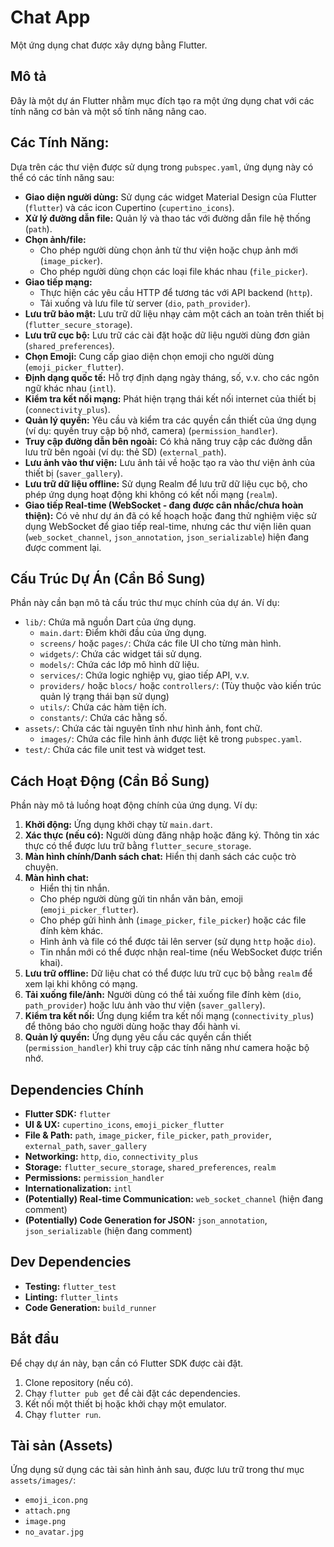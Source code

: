 # Chat App

Một ứng dụng chat được xây dựng bằng Flutter.

## Mô tả

Đây là một dự án Flutter nhằm mục đích tạo ra một ứng dụng chat với các tính năng cơ bản và một số tính năng nâng cao.

## Các Tính Năng:

Dựa trên các thư viện được sử dụng trong `pubspec.yaml`, ứng dụng này có thể có các tính năng sau:

*   **Giao diện người dùng:** Sử dụng các widget Material Design của Flutter (`flutter`) và các icon Cupertino (`cupertino_icons`).
*   **Xử lý đường dẫn file:** Quản lý và thao tác với đường dẫn file hệ thống (`path`).
*   **Chọn ảnh/file:**
    *   Cho phép người dùng chọn ảnh từ thư viện hoặc chụp ảnh mới (`image_picker`).
    *   Cho phép người dùng chọn các loại file khác nhau (`file_picker`).
*   **Giao tiếp mạng:**
    *   Thực hiện các yêu cầu HTTP để tương tác với API backend (`http`).
    *   Tải xuống và lưu file từ server (`dio`, `path_provider`).
*   **Lưu trữ bảo mật:** Lưu trữ dữ liệu nhạy cảm một cách an toàn trên thiết bị (`flutter_secure_storage`).
*   **Lưu trữ cục bộ:** Lưu trữ các cài đặt hoặc dữ liệu người dùng đơn giản (`shared_preferences`).
*   **Chọn Emoji:** Cung cấp giao diện chọn emoji cho người dùng (`emoji_picker_flutter`).
*   **Định dạng quốc tế:** Hỗ trợ định dạng ngày tháng, số, v.v. cho các ngôn ngữ khác nhau (`intl`).
*   **Kiểm tra kết nối mạng:** Phát hiện trạng thái kết nối internet của thiết bị (`connectivity_plus`).
*   **Quản lý quyền:** Yêu cầu và kiểm tra các quyền cần thiết của ứng dụng (ví dụ: quyền truy cập bộ nhớ, camera) (`permission_handler`).
*   **Truy cập đường dẫn bên ngoài:** Có khả năng truy cập các đường dẫn lưu trữ bên ngoài (ví dụ: thẻ SD) (`external_path`).
*   **Lưu ảnh vào thư viện:** Lưu ảnh tải về hoặc tạo ra vào thư viện ảnh của thiết bị (`saver_gallery`).
*   **Lưu trữ dữ liệu offline:** Sử dụng Realm để lưu trữ dữ liệu cục bộ, cho phép ứng dụng hoạt động khi không có kết nối mạng (`realm`).
*   **Giao tiếp Real-time (WebSocket - đang được cân nhắc/chưa hoàn thiện):** Có vẻ như dự án đã có kế hoạch hoặc đang thử nghiệm việc sử dụng WebSocket để giao tiếp real-time, nhưng các thư viện liên quan (`web_socket_channel`, `json_annotation`, `json_serializable`) hiện đang được comment lại.

## Cấu Trúc Dự Án (Cần Bổ Sung)

Phần này cần bạn mô tả cấu trúc thư mục chính của dự án. Ví dụ:

*   `lib/`: Chứa mã nguồn Dart của ứng dụng.
    *   `main.dart`: Điểm khởi đầu của ứng dụng.
    *   `screens/` hoặc `pages/`: Chứa các file UI cho từng màn hình.
    *   `widgets/`: Chứa các widget tái sử dụng.
    *   `models/`: Chứa các lớp mô hình dữ liệu.
    *   `services/`: Chứa logic nghiệp vụ, giao tiếp API, v.v.
    *   `providers/` hoặc `blocs/` hoặc `controllers/`: (Tùy thuộc vào kiến trúc quản lý trạng thái bạn sử dụng)
    *   `utils/`: Chứa các hàm tiện ích.
    *   `constants/`: Chứa các hằng số.
*   `assets/`: Chứa các tài nguyên tĩnh như hình ảnh, font chữ.
    *   `images/`: Chứa các file hình ảnh được liệt kê trong `pubspec.yaml`.
*   `test/`: Chứa các file unit test và widget test.

## Cách Hoạt Động (Cần Bổ Sung)

Phần này mô tả luồng hoạt động chính của ứng dụng. Ví dụ:

1.  **Khởi động:** Ứng dụng khởi chạy từ `main.dart`.
2.  **Xác thực (nếu có):** Người dùng đăng nhập hoặc đăng ký. Thông tin xác thực có thể được lưu trữ bằng `flutter_secure_storage`.
3.  **Màn hình chính/Danh sách chat:** Hiển thị danh sách các cuộc trò chuyện.
4.  **Màn hình chat:**
    *   Hiển thị tin nhắn.
    *   Cho phép người dùng gửi tin nhắn văn bản, emoji (`emoji_picker_flutter`).
    *   Cho phép gửi hình ảnh (`image_picker`, `file_picker`) hoặc các file đính kèm khác.
    *   Hình ảnh và file có thể được tải lên server (sử dụng `http` hoặc `dio`).
    *   Tin nhắn mới có thể được nhận real-time (nếu WebSocket được triển khai).
5.  **Lưu trữ offline:** Dữ liệu chat có thể được lưu trữ cục bộ bằng `realm` để xem lại khi không có mạng.
6.  **Tải xuống file/ảnh:** Người dùng có thể tải xuống file đính kèm (`dio`, `path_provider`) hoặc lưu ảnh vào thư viện (`saver_gallery`).
7.  **Kiểm tra kết nối:** Ứng dụng kiểm tra kết nối mạng (`connectivity_plus`) để thông báo cho người dùng hoặc thay đổi hành vi.
8.  **Quản lý quyền:** Ứng dụng yêu cầu các quyền cần thiết (`permission_handler`) khi truy cập các tính năng như camera hoặc bộ nhớ.

## Dependencies Chính

*   **Flutter SDK:** `flutter`
*   **UI & UX:** `cupertino_icons`, `emoji_picker_flutter`
*   **File & Path:** `path`, `image_picker`, `file_picker`, `path_provider`, `external_path`, `saver_gallery`
*   **Networking:** `http`, `dio`, `connectivity_plus`
*   **Storage:** `flutter_secure_storage`, `shared_preferences`, `realm`
*   **Permissions:** `permission_handler`
*   **Internationalization:** `intl`
*   **(Potentially) Real-time Communication:** `web_socket_channel` (hiện đang comment)
*   **(Potentially) Code Generation for JSON:** `json_annotation`, `json_serializable` (hiện đang comment)

## Dev Dependencies

*   **Testing:** `flutter_test`
*   **Linting:** `flutter_lints`
*   **Code Generation:** `build_runner`

## Bắt đầu

Để chạy dự án này, bạn cần có Flutter SDK được cài đặt.

1.  Clone repository (nếu có).
2.  Chạy `flutter pub get` để cài đặt các dependencies.
3.  Kết nối một thiết bị hoặc khởi chạy một emulator.
4.  Chạy `flutter run`.

## Tài sản (Assets)

Ứng dụng sử dụng các tài sản hình ảnh sau, được lưu trữ trong thư mục `assets/images/`:

*   `emoji_icon.png`
*   `attach.png`
*   `image.png`
*   `no_avatar.jpg`
